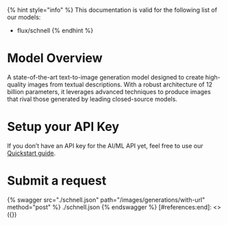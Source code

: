 [#references:start]: <> ({ "template": "openapi" })
{% hint style="info" %}
This documentation is valid for the following list of our models:
* flux/schnell
{% endhint %}

# Model Overview
A state-of-the-art text-to-image generation model designed to create high-quality images from textual descriptions. With a robust architecture of 12 billion parameters, it leverages advanced techniques to produce images that rival those generated by leading closed-source models.

# Setup your API Key
If you don’t have an API key for the AI/ML API yet, feel free to use our [Quickstart guide](https://docs.aimlapi.com/quickstart/setting-up).

# Submit a request
{% swagger src="./schnell.json" path="/images/generations/with-url" method="post" %}
./schnell.json
{% endswagger %}
[#references:end]: <> ({})